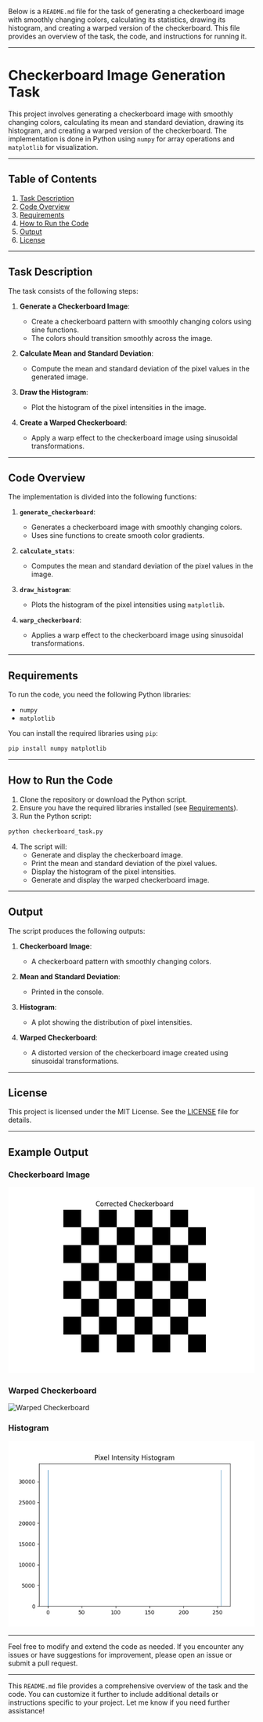 Below is a `README.md` file for the task of generating a checkerboard image with smoothly changing colors, calculating its statistics, drawing its histogram, and creating a warped version of the checkerboard. This file provides an overview of the task, the code, and instructions for running it.

---

# Checkerboard Image Generation Task

This project involves generating a checkerboard image with smoothly changing colors, calculating its mean and standard deviation, drawing its histogram, and creating a warped version of the checkerboard. The implementation is done in Python using `numpy` for array operations and `matplotlib` for visualization.

---

## Table of Contents
1. [Task Description](#task-description)
2. [Code Overview](#code-overview)
3. [Requirements](#requirements)
4. [How to Run the Code](#how-to-run-the-code)
5. [Output](#output)
6. [License](#license)

---

## Task Description

The task consists of the following steps:

1. **Generate a Checkerboard Image**:
   - Create a checkerboard pattern with smoothly changing colors using sine functions.
   - The colors should transition smoothly across the image.

2. **Calculate Mean and Standard Deviation**:
   - Compute the mean and standard deviation of the pixel values in the generated image.

3. **Draw the Histogram**:
   - Plot the histogram of the pixel intensities in the image.

4. **Create a Warped Checkerboard**:
   - Apply a warp effect to the checkerboard image using sinusoidal transformations.

---

## Code Overview

The implementation is divided into the following functions:

1. **`generate_checkerboard`**:
   - Generates a checkerboard image with smoothly changing colors.
   - Uses sine functions to create smooth color gradients.

2. **`calculate_stats`**:
   - Computes the mean and standard deviation of the pixel values in the image.

3. **`draw_histogram`**:
   - Plots the histogram of the pixel intensities using `matplotlib`.

4. **`warp_checkerboard`**:
   - Applies a warp effect to the checkerboard image using sinusoidal transformations.

---

## Requirements

To run the code, you need the following Python libraries:

- `numpy`
- `matplotlib`

You can install the required libraries using `pip`:

```bash
pip install numpy matplotlib
```

---

## How to Run the Code

1. Clone the repository or download the Python script.
2. Ensure you have the required libraries installed (see [Requirements](#requirements)).
3. Run the Python script:

```bash
python checkerboard_task.py
```

4. The script will:
   - Generate and display the checkerboard image.
   - Print the mean and standard deviation of the pixel values.
   - Display the histogram of the pixel intensities.
   - Generate and display the warped checkerboard image.

---

## Output

The script produces the following outputs:

1. **Checkerboard Image**:
   - A checkerboard pattern with smoothly changing colors.

2. **Mean and Standard Deviation**:
   - Printed in the console.

3. **Histogram**:
   - A plot showing the distribution of pixel intensities.

4. **Warped Checkerboard**:
   - A distorted version of the checkerboard image created using sinusoidal transformations.

---

## License

This project is licensed under the MIT License. See the [LICENSE](LICENSE) file for details.

---

## Example Output

### Checkerboard Image
![Checkerboard](images/checkerboard.png)

### Warped Checkerboard
![Warped Checkerboard](images/warped_checkerboard.png)

### Histogram
![Histogram](images/histogram.png)

---

Feel free to modify and extend the code as needed. If you encounter any issues or have suggestions for improvement, please open an issue or submit a pull request.

---

This `README.md` file provides a comprehensive overview of the task and the code. You can customize it further to include additional details or instructions specific to your project. Let me know if you need further assistance!
